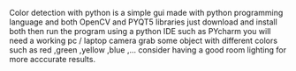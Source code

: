 Color detection with python
is a simple gui made with python programming language and both OpenCV and PYQT5 libraries
just download and install both then run the program using a python IDE such as PYcharm
you will need a working pc / laptop camera
grab some object with different colors such as red ,green ,yellow ,blue ,...
consider having a good room lighting for more acccurate results.
